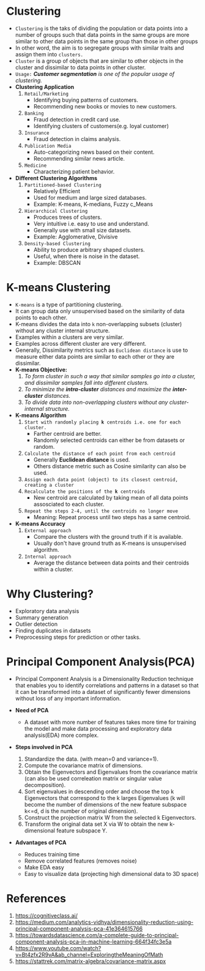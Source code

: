 <h1>Clustering</h1>
<ul>
    <li><code>Clustering</code> is the taks of dividing the population or data points into a number of groups such that data points in the same groups are more similar to other data points in the same group than those in other groups</li>
    <li>In other word, the aim is to segregate groups with similar traits and assign them into <code>clusters.</code></li>
    <li><code>Cluster</code> is a group of objects that are similar to other objects in the cluster and dissimilar to data points in other cluster.</li>
    <li><code>Usage:</code> <i><strong>Customer segmentation</strong> is one of the popular usage of clustering.</i></li>
    <li>
        <strong>Clustering Application</strong>
        <ol>
            <li>
                <code>Retail/Marketing</code>
                <ul>
                    <li>Identifying buying patterns of customers.</li>
                    <li>Recommending new books or movies to new customers.</li>
                </ul>
            </li>
            <li>
                <code>Banking</code>
                <ul>
                    <li>Fraud detection in credit card use.</li>
                    <li>Identifying clusters of customers(e.g. loyal customer)</li>
                </ul>
            </li>
            <li>
                <code>Insurance</code>
                <ul>
                    <li>Fraud detection in claims analysis.</li>
                </ul>
            </li>
            <li>
                <code>Publication Media</code>
                <ul>
                    <li>Auto-categorizing news based on their content.</li>
                    <li>Recommending similar news article.</li>
                </ul>
            </li>
            <li>
                <code>Medicine</code>
                <ul>
                    <li>Characterizing patient behavior.</li>
                </ul>
            </li>
        </ol>
    </li>
    <li>
        <strong>Different Clustering Algorithms</strong>
        <ol>
            <li>
                <code>Partitioned-based Clustering</code>
                <ul>
                    <li>Relatively Efficient</li>
                    <li>Used for medium and large sized databases.</li>
                    <li>Example: K-means, K-medians, Fuzzy c_Means</li>
                </ul>
            </li>
            <li>
                <code>Hierarchical Clustering</code>
                <ul>
                    <li>Produces trees of clusters.</li>
                    <li>Very intuitive i.e. easy to use and understand.</li>
                    <li>Generally use with small size datasets.</li>
                    <li>Example: Agglomerative, Divisive</li>
                </ul>
            </li>
            <li>
                <code>Density-based Clustering</code>
                <ul>
                    <li>Ability to produce arbitrary shaped clusters.</li>
                    <li>Useful, when there is noise in the dataset.</li>
                    <li>Example: DBSCAN</li>
                </ul>
            </li>
        </ol>
    </li>
</ul>

<h1>K-means Clustering</h1>
<ul>
    <li><code>K-means</code> is a type of partitioning clustering.</li>
    <li>It can group data only unsupervised based on the similarity of data points to each other.</li>
    <li>K-means divides the data into <code>k</code> non-overlapping subsets (cluster) without any cluster internal structure.</li>
    <li>Examples within a clusters are very similar.</li>
    <li>Examples across different cluster are very different.</li>
    <li>Generally, Dissimilarity metrics such as <code>Euclidean distance</code> is use to measure either data points are similar to each other or they are dissimilar.</li>
    <li>
        <strong>K-means Objective:</strong>
        <ol>
            <li><i>To form cluster in such a way that similar samples go into a cluster, and dissimilar samples fall into different clusters.</i></li>
            <li><i>To minimize the <strong>intra-cluster</strong> distances and maximize the <strong>inter-cluster</strong> distances.</i></li>
            <li><i>To divide data into non-overlapping clusters without any cluster-internal structure.</i></li>
        </ol>
    </li>
    <li>
        <strong>K-means Algorithm</strong>
        <ol>
            <li>
                <code>Start with randomly placing <strong>k</strong> centroids i.e. one for each cluster.</code>
                <ul>
                    <li>Farther centroid are better.</li>
                    <li>Randomly selected centroids can either be from datasets or random.</li>
                </ul>
            </li>
            <li>
                <code>Calculate the distance of each point from each centroid</code>
                <ul>
                    <li>Generally <strong>Euclidean distance</strong> is used.</li>
                    <li>Others distance metric such as Cosine similarity can also be used.</li>
                </ul>
            </li>
            <li>
                <code>Assign each data point (object) to its closest centroid, creating a cluster</code>
            </li>
            <li>
                <code>Recalculate the positions of the <strong>k</strong> centroids</code>
                <ul>
                    <li>New centroid are calculated by taking mean of all data points assosciated to each cluster.</li>
                </ul>
            </li>
            <li>
                <code>Repeat the steps 2-4, until the centroids no longer move</code>
                <ul>
                    <li>Meaning: Repeat process until two steps has a same centroid.</li>
                </ul>
            </li>
        </ol>
    </li>
    <li>
        <strong>K-means Accuracy</strong>
        <ol>
            <li>
                <code>External approach</code>
                <ul>
                    <li>Compare the clusters with the ground truth if it is available.</li>
                    <li>Usually don't have ground truth as K-means is unsupervised algorithm.</li>
                </ul>
            </li>
            <li>
                <code>Internal approach</code>
                <ul>
                    <li>Average the distance between data points and their centroids within a cluster.</li>
                </ul>
            </li>
        </ol>
    </li>
</ul>

<h1>Why Clustering?</h1>
<ul>
    <li>Exploratory data analysis</li>
    <li>Summary generation</li>
    <li>Outlier detection</li>
    <li>Finding duplicates in datasets</li>
    <li>Preprocessing steps for prediction or other tasks.</li>
</ul>

<h1>Principal Component Analysis(PCA)</h1>

- Principal Component Analysis is a Dimensionality Reduction technique that enables you to identify correlations and patterns in a dataset so that it can be transformed into a dataset of significantly fewer dimensions without loss of any important information.  

- **Need of PCA**       
    - A dataset with more number of features takes more time for training the model and make data processing and exploratory data analysis(EDA) more complex.

- **Steps involved in PCA**
    1. Standardize the data. (with mean=0 and variance=1).
    2. Compute the covariance matrix of dimensions.
    3. Obtain the Eigenvectors and Eigenvalues from the covariance matrix (can also be used correleation matrix or singular value decomposition).
    4. Sort eigenvalues in descending order and choose the top k Eigenvectors that correspond to the k larges Eigenvalues (k will become the number of dimensions of the new feature subspace k<=d, d is the number of original dimension).
    5. Construct the projection matrix W from the selected k Eigenvectors.
    6. Transform the original data set X via W to obtain the new k-dimensional feature subspace Y.

- **Advantages of PCA**
    - Reduces training time
    - Remove correlated features (removes noise)
    - Make EDA easy
    - Easy to visualize data (projecting high dimensional data to 3D space)

# References
1. https://cognitiveclass.ai/
2. https://medium.com/analytics-vidhya/dimensionality-reduction-using-principal-component-analysis-pca-41e364615766
3. https://towardsdatascience.com/a-complete-guide-to-principal-component-analysis-pca-in-machine-learning-664f34fc3e5a
4. https://www.youtube.com/watch?v=Bt4zfx2R9vA&ab_channel=ExploringtheMeaningOfMath
5. https://stattrek.com/matrix-algebra/covariance-matrix.aspx
